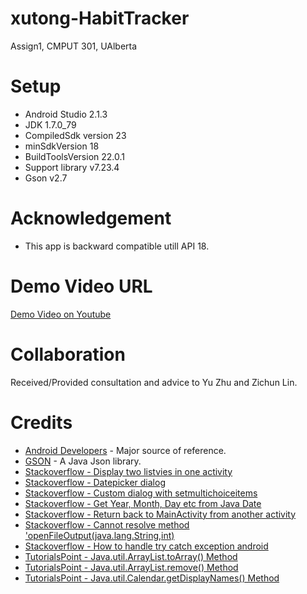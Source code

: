 # xutong-HabitTracker
Assign1, CMPUT 301, UAlberta

# Setup
* Android Studio 2.1.3
* JDK 1.7.0_79
* CompiledSdk version 23
* minSdkVersion 18
* BuildToolsVersion 22.0.1
* Support library v7.23.4
* Gson v2.7

# Acknowledgement
* This app is backward compatible utill API 18.

# Demo Video URL
[Demo Video on Youtube](https://youtu.be/9TL8S7DxytU)

# Collaboration
Received/Provided consultation and advice to Yu Zhu and Zichun Lin.

# Credits
* [Android Developers](https://developer.android.com/index.html) - Major source of reference.
* [GSON](https://github.com/google/gson) - A Java Json library.
* [Stackoverflow - Display two listvies in one activity](http://stackoverflow.com/questions/17693578/android-how-to-display-2-listviews-in-one-activity-one-after-the-other)
* [Stackoverflow - Datepicker dialog](http://stackoverflow.com/questions/18267091/open-a-datepickerdialog-on-click-of-edittext-takes-two-clicks)
* [Stackoverflow - Custom dialog with setmultichoiceitems](http://stackoverflow.com/questions/13858974/custom-dialog-with-setmultichoiceitems)
* [Stackoverflow - Get Year, Month, Day etc from Java Date](http://stackoverflow.com/questions/9474121/i-want-to-get-year-month-day-etc-from-java-date-to-compare-with-gregorian-calen)
* [Stackoverflow - Return back to MainActivity from another activity](http://stackoverflow.com/questions/14848590/return-back-to-mainactivity-from-another-activity)
* [Stackoverflow - Cannot resolve method 'openFileOutput(java.lang.String,int)](http://stackoverflow.com/questions/30929838/cannot-resolve-method-openfileoutputjava-lang-string-int)
* [Stackoverflow - How to handle try catch exception android](http://stackoverflow.com/questions/22248311/how-to-handle-try-catch-exception-android)
* [TutorialsPoint - Java.util.ArrayList.toArray() Method](https://www.tutorialspoint.com/java/util/arraylist_toarray.htm)
* [TutorialsPoint - Java.util.ArrayList.remove() Method](https://www.tutorialspoint.com/java/util/arraylist_remove.htm)
* [TutorialsPoint - Java.util.Calendar.getDisplayNames() Method](https://www.tutorialspoint.com/java/util/calendar_getdisplaynames.htm)
